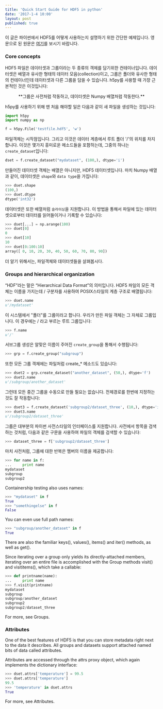 ```yaml
---
title: 'Quick Start Guide for HDF5 in python'
date: '2017-1-4 10:00'
layout: post
published: true
---
```

이 글은 파이썬에서 HDF5를 어떻게 사용하는지 설명하기 위한 간단한 예제입니다. 영문으로 된 원문은 [여기](http://docs.h5py.org/en/latest/quick.html)를 보시기 바랍니다.

### Core concepts

HDF5 파일은 데이터셋과 그룹이라는 두 종류의 객체를 담기위한 컨테이너입니다. 데이터셋은 배열과 유사한 형태의 데이터 모음(collection)이고, 그룹은 폴더와 유사한 형태의 컨테이너인데 데이터셋과 다른 그룹을 담을 수 있습니다. h5py를 사용할 때 가장 근본적인 것은 이것입니다: 

<p align=center>
**그룹은 사전처럼 작동하고, 데이터셋은 Numpy 배열처럼 작동한다.**
</p>

h5py를 사용하기 위해 맨 처음 해야할 일은 다음과 같이 새 파일을 생성하는 것입니다:

```python
import h5py
import numpy as np 

f = h5py.File('testfile.hdf5', 'w')
```

파일객체는 시작점입니다. 그리고 이것은 데이터 계층에서 루트 폴더 '/'의 위치를 차지합니다. 이것은 몇가지 흥미로운 메소드들을 포함하는데, 그중의 하나는 `create_dataset`입니다:

```python
dset = f.create_dataset("mydataset", (100,), dtype='i')
```

만들어진 데이터셋 객체는 배열은 아니지만, HDF5 데이터셋입니다. 마치 Numpy 배열과 같이, 데이터셋은 `shape`와 `data type`을 가집니다:

```python
>>> dset.shape
(100,)
>>> dset.dtype
dtype('int32')
```

데이터셋은 또한 배열처럼 `슬라이싱`을 지원합니다. 이 방법을 통해서 파일에 있는 데이터셋으로부터 데이터를 읽어들이거나 기록할 수 있습니다:

```python
>>> dset[...] = np.arange(100)
>>> dset[0]
0
>>> dset[10]
10
>>> dset[0:100:10]
array([ 0, 10, 20, 30, 40, 50, 60, 70, 80, 90])
```

더 알기 위해서는, 파일객체와 데이터셋들을 살펴봅시다.

### Groups and hierarchical organization

“HDF”라는 말은 “Hierarchical Data Format”의 의미입니다. HDF5 파일의 모든 객체는 이름을 가지는데 / 구분자를 사용하여 POSIX스타일의 계층 구조로 배열됩니다:

```python 
>>> dset.name
u'/mydataset'
```

이 시스템에서 "폴더"를 그룹이라고 합니다. 우리가 만든 파일 객체는 그 자체로 그룹입니다. 이 경우에는 / 라고 부르는 루트 그룹입니다: 

```python 
>>> f.name
u'/'
```

서브그룹 생성은 알맞은 이름이 주어진 `create_group`을 통해서 수행됩니다:

```python
>>> grp = f.create_group("subgroup")
```

또한 모든 그룹 객체에는 파일처럼 create_* 메소드도 있습니다:

```python 
>>> dset2 = grp.create_dataset("another_dataset", (50,), dtype='f')
>>> dset2.name
u'/subgroup/another_dataset'
```

그런데 모든 중간 그룹을 수동으로 만들 필요는 없습니다. 전체경로를 한번에 지정하는 것도 잘 작동합니다:

```python
>>> dset3 = f.create_dataset('subgroup2/dataset_three', (10,), dtype='i')
>>> dset3.name
u'/subgroup2/dataset_three'
```

그룹은 대부분의 파이썬 사전스타일의 인터페이스를 지원합니다. 사전에서 항목을 검색하는 것처럼, 다음과 같은 구문을 사용하여 파일의 객체를 검색할 수 있습니다:

```python
>>> dataset_three = f['subgroup2/dataset_three']
```

마치 사전처럼, 그룹에 대한 반복은 멤버의 이름을 제공합니다:

```python
>>> for name in f:
...     print name
mydataset
subgroup
subgroup2
```

Containership testing also uses names:

```python 
>>> "mydataset" in f
True
>>> "somethingelse" in f
False
```

You can even use full path names:

```python
>>> "subgroup/another_dataset" in f
True
```

There are also the familiar keys(), values(), items() and iter() methods, as well as get().

Since iterating over a group only yields its directly-attached members, iterating over an entire file is accomplished with the Group methods visit() and visititems(), which take a callable:

```python
>>> def printname(name):
...     print name
>>> f.visit(printname)
mydataset
subgroup
subgroup/another_dataset
subgroup2
subgroup2/dataset_three
```

For more, see Groups.

### Attributes

One of the best features of HDF5 is that you can store metadata right next to the data it describes. All groups and datasets support attached named bits of data called attributes.

Attributes are accessed through the attrs proxy object, which again implements the dictionary interface:

```python
>>> dset.attrs['temperature'] = 99.5
>>> dset.attrs['temperature']
99.5
>>> 'temperature' in dset.attrs
True
```

For more, see Attributes.


